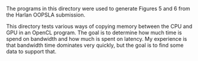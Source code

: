 The programs in this directory were used to generate Figures 5 and 6
from the Harlan OOPSLA submission.

This directory tests various ways of copying memory between the CPU
and GPU in an OpenCL program. The goal is to determine how much time
is spend on bandwidth and how much is spent on latency. My experience
is that bandwidth time dominates very quickly, but the goal is to find
some data to support that.
